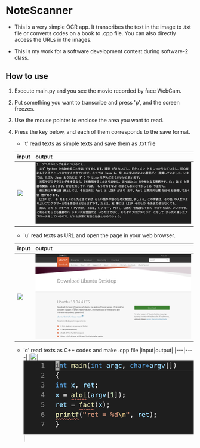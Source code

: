 # NoteScanner
- This is a very simple OCR app. It transcribes the text in the image to .txt file or converts codes on a book to .cpp file. You can also directly access the URLs in the images.

- This is my work for a software development contest during software-2 class.


## How to use
1. Execute main.py and you see the movie recorded by face WebCam.
2. Put something you want to transcribe and press 'p', and the screen freezes.
3. Use the mouse pointer to enclose the area you want to read.
4. Press the key below, and each of them corresponds to the save format.
    - 't' read texts as simple texts and save them as .txt file
    
    |input|output|
    |---|----|
    |![](https://github.com/dkasuga/NoteScanner/blob/master/img/img2.png)|![](https://github.com/dkasuga/NoteScanner/blob/master/img/out1.png)|
    
    - 'u' read texts as URL and open the page in your web browser.
    
    |input|output|
    |---|----|
    |![](https://github.com/dkasuga/NoteScanner/blob/master/img/img3.png)|![](https://github.com/dkasuga/NoteScanner/blob/master/img/out3.png)|

    - 'c' read texts as C++ codes and make .cpp file
    |input|output|
    |---|----|
    |![](https://github.com/dkasuga/NoteScanner/blob/master/img/img1.png)|![](https://github.com/dkasuga/NoteScanner/blob/master/img/out2.png)|

